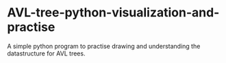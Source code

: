 # AVL-tree-python-visualization-and-practise
A simple python program to practise drawing and understanding the datastructure for AVL trees.
